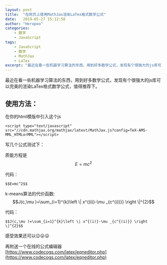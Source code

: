 ```yaml
---
layout: post
title:  "在网页上使用MathJax渲染LaTex格式数学公式"
date:   2019-05-27 15:12:58
author: "Heropoo"
categories: 
    - 数学
    - JavaScript 
tags:
    - JavaScript
    - 数学
    - MathJax
    - LaTex
excerpt: "最近在看一些机器学习算法的东西，用到好多数学公式，发现有个很强大的js库可以完美的渲染LaTex格式数学公式"
---
```


<script type="text/javascript" src="//cdn.mathjax.org/mathjax/latest/MathJax.js?config=TeX-AMS-MML_HTMLorMML"></script>

最近在看一些机器学习算法的东西，用到好多数学公式，发现有个很强大的js库可以完美的渲染LaTex格式数学公式，值得推荐下。

## 使用方法：
在你的html模版中引入这个js
```
<script type="text/javascript" src="//cdn.mathjax.org/mathjax/latest/MathJax.js?config=TeX-AMS-MML_HTMLorMML"></script>
```

写几个公式测试下：

质能方程是$$E=mc^2$$

代码：
```
$$E=mc^2$$
```

k-means算法的代价函数:
$$J(c,\mu )=\sum_{i=1}^{k}\left \| x^{(i)}-\mu _{c^{(i)}} \right \|^{2}$$

代码：
```
$$J(c,\mu )=\sum_{i=1}^{k}\left \| x^{(i)}-\mu _{c^{(i)}} \right \|^{2}$$
```

感受效果还可以😉😛😛

再附送一个在线的公式编辑器[https://www.codecogs.com/latex/eqneditor.php](https://www.codecogs.com/latex/eqneditor.php)

